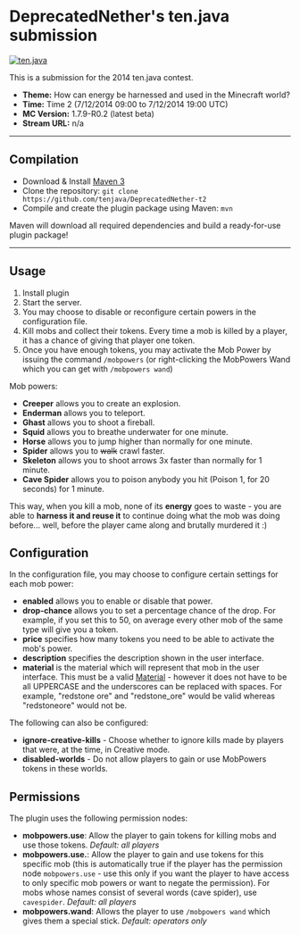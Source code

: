 DeprecatedNether's ten.java submission
==============================

[![ten.java](https://cdn.mediacru.sh/hu4CJqRD7AiB.svg)](https://tenjava.com/)

This is a submission for the 2014 ten.java contest.

- __Theme:__ How can energy be harnessed and used in the Minecraft world?
- __Time:__ Time 2 (7/12/2014 09:00 to 7/12/2014 19:00 UTC)
- __MC Version:__ 1.7.9-R0.2 (latest beta)
- __Stream URL:__ n/a

---------------------------------------

Compilation
-----------

- Download & Install [Maven 3](http://maven.apache.org/download.html)
- Clone the repository: `git clone https://github.com/tenjava/DeprecatedNether-t2`
- Compile and create the plugin package using Maven: `mvn`

Maven will download all required dependencies and build a ready-for-use plugin package!

---------------------------------------

Usage
-----

1. Install plugin
2. Start the server.
3. You may choose to disable or reconfigure certain powers in the configuration file.
4. Kill mobs and collect their tokens. Every time a mob is killed by a player, it has a chance of giving that player one token.
5. Once you have enough tokens, you may activate the Mob Power by issuing the command `/mobpowers` (or right-clicking the MobPowers Wand which you can get with `/mobpowers wand`)

Mob powers:
* **Creeper** allows you to create an explosion.
* **Enderman** allows you to teleport.
* **Ghast** allows you to shoot a fireball.
* **Squid** allows you to breathe underwater for one minute.
* **Horse** allows you to jump higher than normally for one minute.
* **Spider** allows you to ~~walk~~ crawl faster.
* **Skeleton** allows you to shoot arrows 3x faster than normally for 1 minute.
* **Cave Spider** allows you to poison anybody you hit (Poison 1, for 20 seconds) for 1 minute.

This way, when you kill a mob, none of its **energy** goes to waste - you are able to **harness it and reuse it** to continue doing what the mob was doing before... well, before the player came along and brutally murdered it :)

Configuration
-------------

In the configuration file, you may choose to configure certain settings for each mob power:
* **enabled** allows you to enable or disable that power.
* **drop-chance** allows you to set a percentage chance of the drop. For example, if you set this to 50, on average every other mob of the same type will give you a token.
* **price** specifies how many tokens you need to be able to activate the mob's power.
* **description** specifies the description shown in the user interface.
* **material** is the material which will represent that mob in the user interface. This must be a valid [Material](http://jd.bukkit.org/beta/apidocs/org/bukkit/Material.html) - however it does not have to be all UPPERCASE and the underscores can be replaced with spaces. For example, "redstone ore" and "redstone_ore" would be valid whereas "redstoneore" would not be.

The following can also be configured:
* **ignore-creative-kills** - Choose whether to ignore kills made by players that were, at the time, in Creative mode.
* **disabled-worlds** - Do not allow players to gain or use MobPowers tokens in these worlds.

Permissions
-----------

The plugin uses the following permission nodes:
* **mobpowers.use**: Allow the player to gain tokens for killing mobs and use those tokens. *Default: all players*
* **mobpowers.use.<mob name>**: Allow the player to gain and use tokens for this specific mob (this is automatically true if the player has the permission node `mobpowers.use` - use this only if you want the player to have access to only specific mob powers or want to negate the permission). For mobs whose names consist of several words (cave spider), use `cavespider`. *Default: all players*
* **mobpowers.wand**: Allows the player to use `/mobpowers wand` which gives them a special stick. *Default: operators only*
